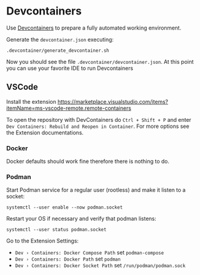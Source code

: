 # Devcontainers

Use [Devcontainers](https://code.visualstudio.com/docs/devcontainers/containers) to prepare a fully automated working environment.

Generate the `devcontainer.json` executing:

```shell
.devcontainer/generate_devcontainer.sh
```

Now you should see the file `.devcontainer/devcontainer.json`. At this point you can use your favorite IDE to run Devcontainers

## VSCode

Install the extension https://marketplace.visualstudio.com/items?itemName=ms-vscode-remote.remote-containers

To open the repository with DevContainers do `Ctrl + Shift + P` and enter `Dev Containers: Rebuild and Reopen in Container`. For more options see the Extension documentations.

### Docker

Docker defaults should work fine therefore there is nothing to do.

### Podman

Start Podman service for a regular user (rootless) and make it listen to a socket:

```shell
systemctl --user enable --now podman.socket
```

Restart your OS if necessary and verify that podman listens:

```shell
systemctl --user status podman.socket
```

Go to the Extension Settings:

- `Dev › Containers: Docker Compose Path` set `podman-compose`
- `Dev › Containers: Docker Path` set `podman`
- `Dev › Containers: Docker Socket Path` set `/run/podman/podman.sock`